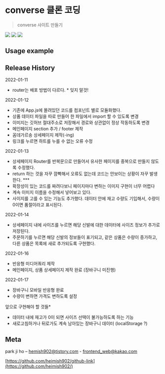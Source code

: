 # converse 클론 코딩

> converse 사이트 만들기

<img src="https://img.shields.io/badge/-HTML5-E34F26?style=flat&logo=HTML5" /> <img src="https://img.shields.io/badge/-CSS3-1572B6?style=flat&logo=CSS3" /> <img src="https://img.shields.io/badge/-jQuery-0769AD?style=flat&logo=react" />

## Usage example

## Release History
2022-01-11 
- router는 배포 방법이 다르다. * 잊지 말것!

2022-01-12 
- 기존에 App.js에 몰려있던 코드를 컴포넌트 별로 모듈화했다.
- 상품 데이터 파일을 따로 만들어 한 파일에서 import 할 수 있도록 변경 
- 이미지는 깃허브 절대주소로 저장해서 경로와 상관없이 정상 작동하도록 변경 
- 메인페이지 section 추가 / footer 제작 
- 꼼데가르송 상세페이지 제작(-ing)
- 링크를 누르면 하트를 누를 수 없는 오류 수정

2022-01-13
- 상세페이지 Router를 반복문으로 만들어서 유사한 페이지를 중복으로 만들지 않도록 수정했다. 
- return 하는 것을 자꾸 깜빡해서 오류도 없는데 코드는 안보이는 상황이 자꾸 발생한다. *** 
- 확장성이 있는 코드를 짜려다보니 페이지마다 변하는 이미지 구현이 너무 어렵다
- 계속 이미지 이름을 수정해서 넣어보고 있다. 
- 사이지를 고를 수 있는 기능도 추가했다. 데이터 안에 재고 수량도 기입해서, 수량이 0이면 품절이라고 표시된다. 

2022-01-14
- 상세페이지 내에 사이즈를 누르면 해당 신발에 대한 데이터에 사이즈 정보가 추가로 저장된다. 
- 주문하기를 누르면 해당 신발의 정보들이 표기되고, 같은 상품은 수량이 증가하고, 다른 상품은 목록에 새로 추가되도록 구현했다.

2022-01-16 
- 반응형 미디어쿼리 제작 
- 메인페이지, 상품 상세페이지 제작 완료 (장바구니 미진행)

2022-01-17
- 장바구니 모바일 반응형 완료
- 수량이 변하면 가격도 변하도록 설정 


앞으로 구현해야 할 것들* 
- 데이터 내에 재고가 0이 되면 사이즈 선택이 불가능하도록 하는 기능 
- 새로고침하거나 뒤로가도 계속 남아있는 장바구니 데이터 (localStorage ?)


## Meta

park ji ho – [hemish902@tistory.com](https://heimish902@tistory.com) - frontend_web@kakao.com

[https://github.com/heimish902/github-link](https://github.com/heimish902/)
